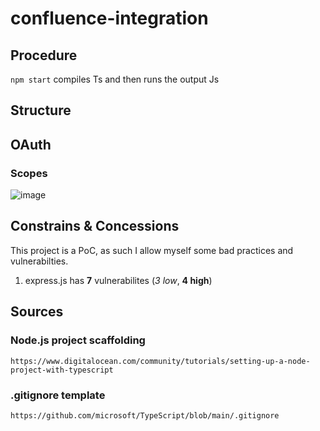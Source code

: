 # confluence-integration

## Procedure

``` npm start ``` compiles Ts and then runs the output Js 

## Structure

## OAuth

### Scopes
![image](https://github.com/user-attachments/assets/079c9138-a8cd-4aea-aeae-04e2a40cf879)


## Constrains & Concessions

This project is a PoC, as such I allow myself some bad practices and vulnerabilties.

1. express.js has **7** vulnerabilites (*3 low*, **4 high**)

## Sources

### Node.js project scaffolding
``` https://www.digitalocean.com/community/tutorials/setting-up-a-node-project-with-typescript ```

### .gitignore template
``` https://github.com/microsoft/TypeScript/blob/main/.gitignore ```
